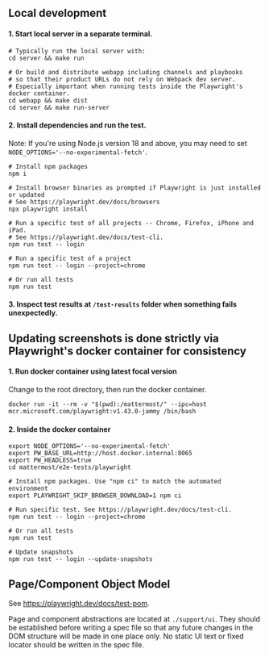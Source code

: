 ## Local development

#### 1. Start local server in a separate terminal.

```
# Typically run the local server with:
cd server && make run

# Or build and distribute webapp including channels and playbooks
# so that their product URLs do not rely on Webpack dev server.
# Especially important when running tests inside the Playwright's docker container.
cd webapp && make dist
cd server && make run-server
```

#### 2. Install dependencies and run the test.

Note: If you're using Node.js version 18 and above, you may need to set `NODE_OPTIONS='--no-experimental-fetch'`.

```
# Install npm packages
npm i

# Install browser binaries as prompted if Playwright is just installed or updated
# See https://playwright.dev/docs/browsers
npx playwright install

# Run a specific test of all projects -- Chrome, Firefox, iPhone and iPad.
# See https://playwright.dev/docs/test-cli.
npm run test -- login

# Run a specific test of a project
npm run test -- login --project=chrome

# Or run all tests
npm run test
```

#### 3. Inspect test results at `/test-results` folder when something fails unexpectedly.

## Updating screenshots is done strictly via Playwright's docker container for consistency

#### 1. Run docker container using latest focal version

Change to the root directory, then run the docker container.

```
docker run -it --rm -v "$(pwd):/mattermost/" --ipc=host mcr.microsoft.com/playwright:v1.43.0-jammy /bin/bash
```

#### 2. Inside the docker container

```
export NODE_OPTIONS='--no-experimental-fetch'
export PW_BASE_URL=http://host.docker.internal:8065
export PW_HEADLESS=true
cd mattermost/e2e-tests/playwright

# Install npm packages. Use "npm ci" to match the automated environment
export PLAYWRIGHT_SKIP_BROWSER_DOWNLOAD=1 npm ci

# Run specific test. See https://playwright.dev/docs/test-cli.
npm run test -- login --project=chrome

# Or run all tests
npm run test

# Update snapshots
npm run test -- login --update-snapshots
```

## Page/Component Object Model

See https://playwright.dev/docs/test-pom.

Page and component abstractions are located at `./support/ui`. They should be established before writing a spec file so that any future changes in the DOM structure will be made in one place only. No static UI text or fixed locator should be written in the spec file.
